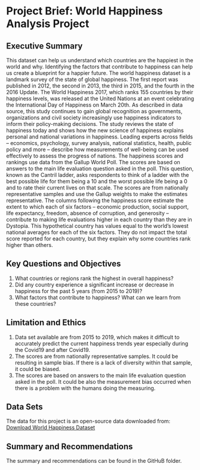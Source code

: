# Project Brief: World Happiness Analysis Project

## Executive Summary

This dataset can help us understand which countries are the happiest in the world and why. Identifying the factors that contribute to happiness can help us create a blueprint for a happier future.
The world happiness dataset is a landmark survey of the state of global happiness. The first report was published in 2012, the second in 2013, the third in 2015, and the fourth in the 2016 Update. The World Happiness 2017, which ranks 155 countries by their happiness levels, was released at the United Nations at an event celebrating the International Day of Happiness on March 20th. 
As described in data source, this study continues to gain global recognition as governments, organizations and civil society increasingly use happiness indicators to inform their policy-making decisions. The study reviews the state of happiness today and shows how the new science of happiness explains personal and national variations in happiness. Leading experts across fields – economics, psychology, survey analysis, national statistics, health, public policy and more – describe how measurements of well-being can be used effectively to assess the progress of nations.
The happiness scores and rankings use data from the Gallup World Poll. The scores are based on answers to the main life evaluation question asked in the poll. This question, known as the Cantril ladder, asks respondents to think of a ladder with the best possible life for them being a 10 and the worst possible life being a 0 and to rate their current lives on that scale. The scores are from nationally representative samples and use the Gallup weights to make the estimates representative. The columns following the happiness score estimate the extent to which each of six factors – economic production, social support, life expectancy, freedom, absence of corruption, and generosity – contribute to making life evaluations higher in each country than they are in Dystopia. This hypothetical country has values equal to the world’s lowest national averages for each of the six factors. They do not impact the total score reported for each country, but they explain why some countries rank higher than others.


## Key Questions and Objectives

1.	What countries or regions rank the highest in overall happiness?
2.	Did any country experience a significant increase or decrease in happiness for the past 5 years (from 2015 to 2019)?
3.	What factors that contribute to happiness? What can we learn from these countries? 


## Limitation and Ethics
1.	Data set available are from 2015 to 2019, which makes it difficult to accurately predict the current happiness trends year especially during the Covid19 and after Covid19.
2.	The scores are from nationally representative samples. It could be resulting in sample bias. If there is a lack of diversity within that sample, it could be biased. 
3.	The scores are based on answers to the main life evaluation question asked in the poll. It could be also the measurement bias occurred when there is a problem with the humans doing the measuring. 


## Data Sets

The data for this project is an open-source data downloaded from:
[Download World Happiness Dataset](https://www.kaggle.com/datasets/unsdsn/world-happiness)


## Summary and Recommendations

The summary and recommendations can be found in the GitHuB folder. 
